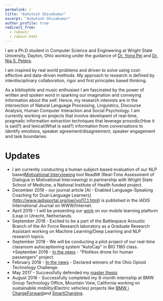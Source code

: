 ```yaml
---
permalink: /
title: "Ashutosh Shivakumar"
excerpt: "Ashutosh Shivakumar"
author_profile: true
redirect_from: 
  - /about/
  - /about.html
---
```


I am a Ph.D student in Computer Science and Engineering at Wright State University, Dayton, Ohio working under the guidance of [Dr. Yong Pei](https://people.wright.edu/yong.pei) and [Dr. Nia S. Peters](https://www.linkedin.com/in/nia-peters-50275836/).

I am inspired by real world problems and driven to solve using cost-effective and data-driven methods. My approach to research is defined by interdisciplinary collaboration, rigor and first principles based thinking.

As a bibliophile and music enthusiast I am fascinated by the power of written and spoken word in sparking our imagination and conveying information about the self. Hence, my research interests are in the intersection of Natural Language Processing, Linguistics, Discourse Analysis, Human Computer Interaction and Social Psychology. I am currently working on projects that involve developent of real-time, pragmatic information extraction techniques that leverage prosodic(How it is said?) and lexical(What is said?) information from conversations to identify emotions, speaker agreement/disagreement, speaker engagement and task boundaries.

Updates
======

* I am currently conducting a human subject-based evaluation of our NLP based[Motivational Interviewing](https://www.psychologytoday.com/us/therapy-types/motivational-interviewing) tool ReadMI (Real-Time Assessment of Dialogue in Motivational Interviewing) in partnership with Wright State School of Medicine, a National Institute of Health funded project. 
* December 2019 - our journal article [AI - Enabled Language-Speaking Coaching for Dual-Language Learners] (http://www.iadisportal.org/ijwi/vol17_1.html) is published in the IADIS International Journal on WWW/Internet.
* April 2019 - I will be presenting our [work](https://files.eric.ed.gov/fulltext/ED590271.pdf) on our mobile learning platform iLeap in Utrecht, Netherlands.
* September 2018 - Excited to be a part of the Battlespace Acoustic Branch of the Air Force Research laboratory as a Graduate Research Assistant working on Machine Learning/Deep Learning and NLP research topics.
* September 2018 - We will be conducting a pilot project of our real-time classroom autocaptioning system "AutoCap" in BIO 1180 class.
*September 2018 - [In the news](http://webapp2.wright.edu/web1/newsroom/2018/09/27/air-uber/) - "Pilotless drone for human passengers" project.
* February 2018 - [In the news](http://webapp2.wright.edu/web1/newsroom/2018/02/13/painless-solution/) - Declared winners of the Ohio Opioid Technology Challenge.
* May 2017 - Successfully defended my [master thesis](
http://rave.ohiolink.edu/etdc/view?acc_num=wright1496320380627769)
* August 2016 - Successfully completed my 8-month internship at BMW Group Technology Office, Mountain View, California working on sustainabile mobility(Electric vehicles) projects like [BMW i ChargeForward](https://www.bmwchargeforward.com/#/home)and [SmartCharging](https://www.youtube.com/watch?v=e2WI8hEJKz0). 

